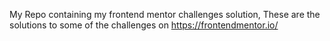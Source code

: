 My Repo containing my frontend mentor challenges solution,
These are the solutions to some of the challenges on https://frontendmentor.io/ 